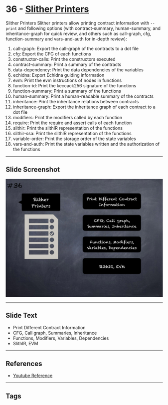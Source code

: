 
# 36 - [Slither Printers](./Slither%20Printers.md)

Slither Printers Slither printers allow printing contract information with `--print` and following options (with contract-summary, human-summary, and inheritance-graph for quick review, and others such as call-graph, cfg, function-summary and vars-and-auth for in-depth review):

1. call-graph: Export the call-graph of the contracts to a dot file
2. cfg: Export the CFG of each functions
3. constructor-calls: Print the constructors executed
4. contract-summary: Print a summary of the contracts
5. data-dependency: Print the data dependencies of the variables
6. echidna: Export Echidna guiding information
7. evm: Print the evm instructions of nodes in functions
8. function-id: Print the keccack256 signature of the functions
9. function-summary: Print a summary of the functions
10. human-summary: Print a human-readable summary of the contracts
11. inheritance: Print the inheritance relations between contracts
12. inheritance-graph: Export the inheritance graph of each contract to a dot file
13. modifiers: Print the modifiers called by each function
14. require: Print the require and assert calls of each function
15. slithir: Print the slithIR representation of the functions
16. slithir-ssa: Print the slithIR representation of the functions          
17. variable-order: Print the storage order of the state variables
18. vars-and-auth: Print the state variables written and the authorization of the functions
___
## Slide Screenshot
![036.png](../../images/6.Audit%20Techniques%20and%20Tools%20101/036.png)
___
## Slide Text
- Print Different Contract Information
- CFG, Call graph, Summaries, Inheritance
- Functions, Modifiers, Variables, Dependencies
- SlithIR, EVM
___
## References
- [Youtube Reference](https://youtu.be/QstpNY1IuqM?t=1108)
___
## Tags
